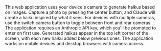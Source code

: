 This web application uses your device's camera to generate haikus based on images. Capture a photo by pressing the center button, and Claude will create a haiku inspired by what it sees. For devices with multiple cameras, use the switch camera button to toggle between front and rear cameras. The application requires an Anthropic API key, which you'll be prompted to enter on first use. Generated haikus appear in the top left corner of the screen, with each new haiku added below previous ones. The application works on mobile devices and desktop browsers with camera access.

<!-- Generated from commit: 0249ab83775861f549abb1aa80af0ca3614dc5ff -->